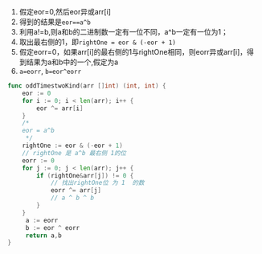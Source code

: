 1. 假定eor=0,然后eor异或arr[i]
2. 得到的结果是`eor==a^b`
3. 利用a!=b,则a和b的二进制数一定有一位不同，a^b一定有一位为1；
4. 取出最右侧的1，即`rightOne = eor & (-eor + 1)`
5. 假定eorr=0，如果arr[i]的最右侧的1与rightOne相同，则eorr异或arr[i]，得到结果为a和b中的一个,假定为a
6. `a=eorr`, `b=eor^eorr`
```go
func oddTimestwoKind(arr []int) (int, int) {
	eor := 0
	for i := 0; i < len(arr); i++ {
		eor ^= arr[i]
	}
	/*
	eor = a^b
	 */
	rightOne := eor & (-eor + 1)
	// rightOne 是 a^b 最右侧 1的位
	eorr := 0
	for j := 0; j < len(arr); j++ {
		if (rightOne&arr[j]) != 0 {
			// 找出rightOne位 为 1  的数
			eorr ^= arr[j]
			// a ^ b ^ b
		}
	}
	 a := eorr
	 b := eor ^ eorr
	 return a,b
}
```

